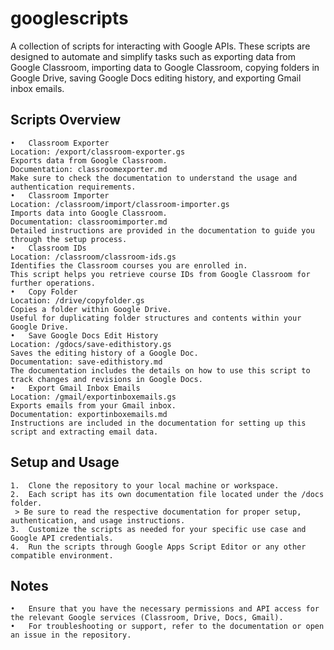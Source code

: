 # googlescripts

A collection of scripts for interacting with Google APIs. These scripts are designed to automate and simplify tasks such as exporting data from Google Classroom, importing data to Google Classroom, copying folders in Google Drive, saving Google Docs editing history, and exporting Gmail inbox emails.

## Scripts Overview
	•	Classroom Exporter
    Location: /export/classroom-exporter.gs
    Exports data from Google Classroom.
    Documentation: classroomexporter.md
    Make sure to check the documentation to understand the usage and authentication requirements.
	•	Classroom Importer
    Location: /classroom/import/classroom-importer.gs
    Imports data into Google Classroom.
    Documentation: classroomimporter.md
    Detailed instructions are provided in the documentation to guide you through the setup process.
	•	Classroom IDs
    Location: /classroom/classroom-ids.gs
    Identifies the Classroom courses you are enrolled in.
    This script helps you retrieve course IDs from Google Classroom for further operations.
	•	Copy Folder
    Location: /drive/copyfolder.gs
    Copies a folder within Google Drive.
    Useful for duplicating folder structures and contents within your Google Drive.
	•	Save Google Docs Edit History
    Location: /gdocs/save-edithistory.gs
    Saves the editing history of a Google Doc.
    Documentation: save-edithistory.md
    The documentation includes the details on how to use this script to track changes and revisions in Google Docs.
	•	Export Gmail Inbox Emails
    Location: /gmail/exportinboxemails.gs
    Exports emails from your Gmail inbox.
    Documentation: exportinboxemails.md
    Instructions are included in the documentation for setting up this script and extracting email data.

## Setup and Usage
	1.	Clone the repository to your local machine or workspace.
	2.	Each script has its own documentation file located under the /docs folder.
     > Be sure to read the respective documentation for proper setup, authentication, and usage instructions.
	3.	Customize the scripts as needed for your specific use case and Google API credentials.
	4.	Run the scripts through Google Apps Script Editor or any other compatible environment.

## Notes
	•	Ensure that you have the necessary permissions and API access for the relevant Google services (Classroom, Drive, Docs, Gmail).
	•	For troubleshooting or support, refer to the documentation or open an issue in the repository.

